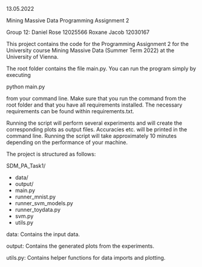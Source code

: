 13.05.2022

Mining Massive Data
Programming Assignment 2

Group 12: 
Daniel Rose 12025566
Roxane Jacob 12030167

This project contains the code for the Programming Assignment 2 for the 
University course Mining Massive Data (Summer Term 2022)
at the University of Vienna.

The root folder contains the file main.py. You can run the program simply
by executing

python main.py

from your command line. Make sure that you run the command from the root folder
and that you have all requirements installed. The necessary requirements can be
found within requirements.txt.

Running the script will perform several experiments and will create the 
corresponding plots as output files. Accuracies etc. will be printed in the command line.
Running the script will take approximately 10 minutes depending on the performance of your machine.

The project is structured as follows:

SDM_PA_Task1/
  - data/
  - output/
  - main.py
  - runner_mnist.py
  - runner_svm_models.py
  - runner_toydata.py
  - svm.py
  - utils.py

data: 
Contains the input data.

output: 
Contains the generated plots from the experiments.

utils.py: 
Contains helper functions for data imports and plotting.
